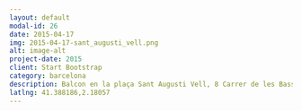 ```yaml
---
layout: default
modal-id: 26
date: 2015-04-17
img: 2015-04-17-sant_augusti_vell.png
alt: image-alt
project-date: 2015
client: Start Bootstrap
category: barcelona
description: Balcon en la plaça Sant Augusti Vell, 8 Carrer de les Basses de Sant Pere.
latlng: 41.388186,2.18057
---
```

